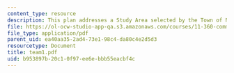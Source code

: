 ```yaml
---
content_type: resource
description: This plan addresses a Study Area selected by the Town of Needham.
file: https://ol-ocw-studio-app-qa.s3.amazonaws.com/courses/11-360-community-growth-and-land-use-planning-fall-2003/b953897b20c10f97ee6ebbb55eacbf4c_team1.pdf
file_type: application/pdf
parent_uid: ea40aa35-2ad4-73e1-98c4-da80c4e2d5d3
resourcetype: Document
title: team1.pdf
uid: b953897b-20c1-0f97-ee6e-bbb55eacbf4c
---
```

